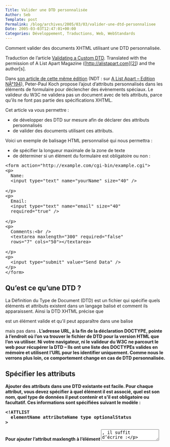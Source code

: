 ```yaml
--- 
Title: Valider une DTD personnalisée
Author: Seb
Template: post
Permalink: /blog/archives/2005/03/03/valider-une-dtd-personnalisee
Date: 2005-03-03T12:47:01+00:00
Categories: Développement, Traductions, Web, WebStandards
--- 
```


Comment valider des documents XHTML utilisant une DTD personnalisée.

Traduction de l&rsquo;article [Validating a Custom DTD][1]. Translated with the permission of A List Apart Magazine ([http://alistapart.com][2]) and the author[s].

<!--more-->

Dans [son article de cette même édition][3] (NDT : sur [A List Apart &#8211; Edition NÂ°194][4]), Peter-Paul Koch propose l&rsquo;ajout d&rsquo;attributs personnalisés dans les éléments de formulaire pour déclencher des évènements spéciaux. Le valideur du W3C ne validera pas un document avec de tels attributs, parce qu&#8217;ils ne font pas partie des spécifications XHTML. 

Cet article va vous permettre : 

*   de développer des DTD sur mesure afin de déclarer des attributs personnalisés
*   de valider des documents utilisant ces attributs. 

Voici un exemple de balisage HTML personnalisé qui nous permettra : 

*   de spécifier la longueur maximale de la zone de texte 
*   de déterminer si un élément du formulaire est obligatoire ou non :

<pre>&lt;form action="http://example.com/cgi-bin/example.cgi"&gt;
&lt;p&gt;
  Name:
  &lt;input type="text" name="yourName" size="40" /&gt;

&lt;/p&gt;
&lt;p&gt;
  Email:
  &lt;input type="text" name="email" size="40"
  required="true" /&gt;

&lt;/p&gt;
&lt;p&gt;
  Comments:&lt;br /&gt;
  &lt;textarea maxlength="300" required="false"
  rows="7" cols="50"&gt;&lt;/textarea&gt;

&lt;/p&gt;
&lt;p&gt;
  &lt;input type="submit" value="Send Data" /&gt;
&lt;/p&gt;
&lt;/form&gt;
</pre>

## Qu&rsquo;est ce qu&rsquo;une DTD ? 

La Définition du Type de Document (DTD) est un fichier qui spécifie quels éléments et attributs existent dans un langage balisé et comment ils apparaissent. Ainsi la DTD XHTML précise que <p> est un élément valide et qu&rsquo;il peut apparaître dans une balise <div> mais pas dans <b>. L&rsquo;adresse URL, à la fin de la déclaration DOCTYPE, pointe à l&rsquo;endroit où l&rsquo;on va trouver le fichier de DTD pour la version HTML que l&rsquo;on va utiliser. Ni votre navigateur, ni le valideur du W3C ne parcourt le web pour récupérer la DTD &#8211; Ils ont une liste des DOCTYPEs valides en mémoire et utilisent l&rsquo;URL pour les identifier uniquement. Comme nous le verrons plus loin, ce comportement change en cas de DTD personnalisée. 

## Spécifier les attributs 

Ajouter des attributs dans une DTD existante est facile. Pour chaque attribut, vous devez spécifier à quel élément il est associé, quel est son nom, quel type de données il peut contenir et s&rsquo;il est obligatoire ou facultatif. Ces informations sont spécifiées suivant le modèle : 

<pre>&lt;!ATTLIST
  elementName attributeName type optionalStatus
&gt;
</pre>

Pour ajouter l&rsquo;attribut maxlength à l&rsquo;élément <textarea>, il suffit d&rsquo;écrire :

<pre>&lt;!ATTLIST textarea maxlength CDATA #IMPLIED&gt;
</pre>

La spécification CDATA signifie que la valeur de l&rsquo;attribut peut contenir n&rsquo;importe quels caractères; ainsi maxlength=&nbsp;&raquo;300&Prime; ou maxlength=&nbsp;&raquo;ten&nbsp;&raquo; seront tous les deux valides. Pour les données &laquo;&nbsp;ouvertes&nbsp;&raquo;, les DTD ne nous permettent pas d&rsquo;être plus précis. La spécification #IMPLIED signifie que l&rsquo;attribut est optionnel. Un attribut obligatoire serait spécifié par #REQUIRED.  
Quand un attribut peut contenir une liste de valeurs, vous pouvez les spécifier dans la DTD. C&rsquo;est le cas pour notre attribut required, qui ne peut contenir que true ou false. Les valeurs sont sensibles à la casse; dans notre exemple seule les valeurs en minuscules sont spécifiées, donc la valeur TRUE ne sera pas considérée comme valide. 

<pre>&lt;!ATTLIST textarea required (true|false) #IMPLIED&gt;
</pre>

Attention à la confusion: l&rsquo;attribut s&rsquo;appelle &laquo;&nbsp;required&nbsp;&raquo; mais n&rsquo;est pas obligatoire dans tous les éléments <textarea>, car c&rsquo;est un attribut optionnel. Dans l&rsquo;ensemble, les modifications des spécifications dans la DTD ressemblent à ceci :

<pre>&lt;!ATTLIST textarea maxlength CDATA #IMPLIED&gt;
&lt;!ATTLIST textarea required (true|false) #IMPLIED&gt;
&lt;!ATTLIST input required (true|false) #IMPLIED&gt;
&lt;!ATTLIST select required (true|false) #IMPLIED&gt;
</pre>

<p class="note">
  Note: Ajouter de nouveaux attributs à des éléments existants est facile; ajouter de nouveaux éléments est plus compliqué et n&rsquo;est pas le sujet de cet article.
</p>

## Placer les attributs 

Maintenant que vous avez défini des attributs personnalisés, comment les placer pour qu&rsquo;ils soient pris en compte à la validation? La meilleure place serait comme un sous-ensemble directement dans votre document:

<pre>&lt;!DOCTYPE html PUBLIC
"-//W3C//DTD XHTML 1.0 Transitional//EN"

"http://www.w3.org/TR/xhtml1/DTD/xhtml1-transitional.dtd"
[
  &lt;!ATTLIST textarea maxlength CDATA #IMPLIED&gt;
  &lt;!ATTLIST textarea required (true|false) #IMPLIED&gt;
  &lt;!ATTLIST input required (true|false) #IMPLIED&gt;
  &lt;!ATTLIST select required (true|false) #IMPLIED&gt;
]&gt;
</pre>

Si vous passez un tel fichier au travers de la validation du W3C, il va valider merveilleusement bien. Si vous téléchargez les fichiers d&rsquo;exemple pour cet article et validez le fichier internal.html, vous pourrez le voir par vous-même. Malheureusement, quand vous affichez ce fichier dans votre navigateur, les caractères `<br />
]>` vont apparaitre à l&rsquo;écran. Il n&rsquo;y a aucun moyen de contourner ce bug, on peut donc abandonner directement cette méthode. 

## Modifier la DTD 

Une autre méthode consiste à obtenir la DTD de XHTML Transitional et d&rsquo;ajouter les modifications directement dans ce fichier. La version originale de cette DTD est le fichier xhtml1-transitional.dtd dans le répertoire dtd des fichiers d&rsquo;exemples accompagnant cet article. Vous y trouverez aussi 3 fichiers avec l&rsquo;extension .ent. Ces fichiers définissent toutes les entités que vous utilisez en HTML, comme &rsquo; et &ntilde;. Vous devez garder tous ces fichiers ensemble dans le même dossier.

Le fichier personnalisé, nommé xhtml1-custom.dtd est créé en ajoutant les nouveaux attributs à la fin du fichier xhtml1-transitional.dtd. Quand vous ajoutez des attributs, faites-le à la fin du fichier pour vous assurer que tout ce à quoi vous faites référence a déjà été défini.

## Changer le DOCTYPE 

Vous devez maintenant changer l&rsquo;insrtuction <!DOCTYPE > de votre fichier HTML pour indiquer l&rsquo;utilisation de votre &laquo;&nbsp;version&nbsp;&raquo; personnalisé de XHTML. Comme la nouvelle DTD ne fait pas partie des DTD public enregistrée, le DOCTYPE n&rsquo;utilisera pas le spécificateur PUBLIC. Il sera remplacer par le mot-clé SYSTEM suivi de l&rsquo;emplacement de la DTD personnalisée. Ce chemin peut être relatif ou absolu, il peut même être une URL si votre fichier DTD est sur un autre serveur. Le chemin doit pointer vers l&rsquo;emplacement exact de votre fichier ! Le fichier custom.html dans les exemples de cet article utilise le chemin relatif: 

<pre>&lt;!DOCTYPE html SYSTEM "dtd/xhtml1-custom.dtd"&gt;
</pre>

Quand vous essayez d&rsquo;utiliser le valideur du W3C sur ce fichier, il rejette le document parce qu&rsquo;il n&rsquo;utilise que les DTD qu&rsquo;il connait et ne va pas chercher les DTD personnalisées.

## Utiliser un valideur différent 

La solution consiste à utiliser un valideur différent qui utilisera bien l&rsquo;URL spécifiée pour vérifier la validité du document. Comme il s&rsquo;agit d&rsquo;un document XHTML, il est possible d&rsquo;utiliser n&rsquo;importe quel analyseur XML qui fait de la validation. Dans cet article nous allons utiliser l&rsquo;analyseur Xerces disponible sur [xml.apache.org][5]. Cet analyseur est écrit en Java(tm), donc Java doit être installé sur votre système. La décompression de l&rsquo;archive Xerces va créer un doccier xerces-2\_6\_2 (ou n&rsquo;importe quelle autre version courante). Par la suite, nous supposerons que vous avez décompresser l&rsquo;archive à la racine du disque C: sous Windows ou vers /usr/local sous Linux. 

Le programme Counter fait partie des exemples fournis avec Xerces. Ce programme compte le nombre d&rsquo;éléments, d&rsquo;attributs, d&rsquo;espace ignorables et de caractères apparaissants dans un document XML (ou dans notre cas XHTML). Ce programme permet d&rsquo;activer une option de validation lors de l&rsquo;analyse, le rendant parfait pour cette tache. Vous pouvez lancer le programme Counter (qui devient notre &laquo;&nbsp;valideur&nbsp;&raquo;) à partir d&rsquo;un fichier batch dans Windows ou à partir d&rsquo;un script shell dans Linux. Voici le fichier batch, nommé validate.bat. Il n&rsquo;y a qu&rsquo;une ligne de commande, mais nous l&rsquo;afficherons sur plusieurs lignes pour que cela tienne sur la page.  
Notez qu&rsquo;il y a un espace avant le mot &laquo;&nbsp;dom&nbsp;&raquo; et après &laquo;&nbsp;-v&nbsp;&raquo;.

<pre>java -cp c:\xerces-2_6_2\xercesImpl.jar; &raquo;
c:\xerces-2_6_2\xmlParserAPIs.jar; &raquo;
c:\xerces-2_6_2\xercesSamples.jar dom/Counter -v &raquo;
%1 %2 %3 %4 %5 %6 %7 %8
</pre>

Voici le script shell, nommé validate.sh.

<pre>java -cp /usr/local/xerces-2_6_2/xercesImpl.jar:\
/usr/local/xerces-2_6_2/xmlParserAPIs.jar:\
/usr/local/xerces-2_6_2/xercesSamples.jar \
dom/Counter -v $1 $2 $3 $4 $5 $6 $7 $8
</pre>

Bien sur si vous avez décompressé l&rsquo;archive de Xerces à un autre endroit, vous devrez changer les noms de chemin. Une fois ceci mis en place, il vous suffit de taper la commande suivante sous l&rsquo;invite de commande Windows pour valider le fichier custom.html :

<pre>validate custom.html
</pre>

Ou celle-ci sous l&rsquo;invite de commande Linux:

<pre>./validate.sh custom.html
</pre>

Si le fichier est valide, vous recevrez un message donnant le nom du fichier et quelques statistiques à son propos, comme ceci: 

<pre>custom.html: 543;50;0 ms
  (15 elems, 20 attrs, 9 spaces, 43 chars)
</pre>

Si le fichier n&rsquo;est pas valide, vous obtiendrez des messages d&rsquo;erreur. Par exemple, si vous essayer de valider un fichier badfile.html contenant ces erreurs:

<pre>&lt;p&gt;Email: &lt;input type="text" name="email" size="40"
	required="yes" /&gt;&lt;/p&gt;
&lt;p&gt;Comments:&lt;br /&gt;
&lt;textarea maxlength="300" inquirer="false"
   rows="7" cols="50"&gt;&lt;/textarea&gt;
</pre>

Vous obtiendrez cette sortie de l&rsquo;analyseur:

<pre>[Error] badfile.html:12:70: Attribute "required"
  with value "yes" must have a value from the
  list "true false ".
[Error] badfile.html:14:63: Attribute "inquirer"
  must be declared for element type "textarea"
badfile.html:
  611;82;0 ms (15 elems, 20 attrs, 9 spaces, 43 chars)
</pre>

## Autre méthode de validation 

Si vous utilisez l&rsquo;éditeur [jEdit][6], vous pouvez télécharger le plugin XML. Si votre fichier porte l&rsquo;extension xhtml, jEdit utilisera la DTD personnalisée pour la validation comme spécifié dans le DOCTYPE.

## Conclusion 

Il est facile de spécifier des attributs supplémentaires pour des éléments XHTML; avec un peu de travail, vous pourrez mettre en place un valideur pour vérifier vos fichiers avec votre version personnalisée HTML. [Télécharger tous les fichiers d&rsquo;exemple de cet article][7] et c&rsquo;est parti! 

## &Agrave; propos de l&rsquo;auteur

[J. David Eisenberg][8] est programmeur et professeur habitant &agrave; San Jose, CA avec son chat, Marco Polo. La plupart de son travail porte sur XML, Java, JavaScript et Perl. Il est aussi l&rsquo;auteur d&rsquo;un livre sur [le format d&rsquo;images vectorielles SVG][9]. Plus d&rsquo;information sur [catcode.com/narrative.html][10].

 [1]: http://www.alistapart.com/articles/customdtd/
 [2]: http://www.alistapart.com
 [3]: http://www.alistapart.com/articles/scripttriggers/
 [4]: http://www.alistapart.com/issues/194/
 [5]: http://xml.apache.org
 [6]: http://www.jEdit.org
 [7]: http://www.alistapart.com/d/customdtd/custom_dtd_sample_files.zip
 [8]: mailto:catcode@catcode.com
 [9]: http://oreilly.com/catalog/9780596002237/
 [10]: http://catcode.com/narrative.html